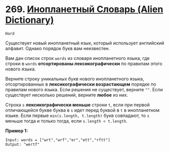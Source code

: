 # 269. [Инопланетный Словарь (Alien Dictionary)](https://leetcode.com/problems/alien-dictionary/description/)

`Hard`

Существует новый инопланетный язык, который использует английский алфавит. Однако порядок букв вам неизвестен.

Вам дан список строк `words` из словаря инопланетного языка, где строки в `words` **отсортированы лексикографически** по правилам этого нового языка.

Верните строку уникальных букв нового инопланетного языка, отсортированных в **лексикографически возрастающем** порядке по правилам нового языка. Если решения не существует, верните `""`. Если существует несколько решений, верните **любое** из них.

Строка `s` **лексикографически меньше** строки `t`, если при первой отличающейся букве буква в `s` идет перед буквой в `t` в инопланетном языке. Если первые `min(s.length, t.length)` букв совпадают, то `s` меньше тогда и только тогда, если `s.length < t.length`.

**Пример 1:**
```
Input: words = ["wrt","wrf","er","ett","rftt"]
Output: "wertf"